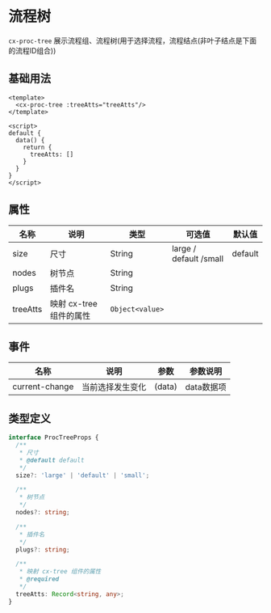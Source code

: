 # 流程树

`cx-proc-tree` 展示流程组、流程树(用于选择流程，流程结点(非叶子结点是下面的流程ID组合))

## 基础用法

```vue
<template>
  <cx-proc-tree :treeAtts="treeAtts"/>
</template>

<script>
default {
  data() {
    return {
      treeAtts: []
    }
  }
}
</script>
```

## 属性

| 名称 | 说明 | 类型 | 可选值 | 默认值 |
| ----- | ----- | ----- | ----- | ----- |
| size | 尺寸 | String | large / default /small | default |
| nodes | 树节点 | String | | |
| plugs | 插件名 | String | | |
| treeAtts | 映射 cx-tree 组件的属性 | `Object<value>` | | |

## 事件

| 名称 | 说明 | 参数 | 参数说明 |
| ----- | ----- | ----- | -----------------|
| current-change | 当前选择发生变化 | (data) | data数据项 |

## 类型定义

```ts
interface ProcTreeProps {
  /**
   * 尺寸
   * @default default
   */
  size?: 'large' | 'default' | 'small';

  /**
   * 树节点
   */
  nodes?: string;

  /**
   * 插件名
   */
  plugs?: string;

  /**
   * 映射 cx-tree 组件的属性
   * @required
   */
  treeAtts: Record<string, any>;
} 
```
